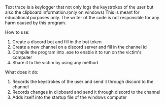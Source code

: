 Text trace is a keylogger that not only logs the keystrokes of the user but also the clipboard information.(only on windows)
This is meant for educational purposes only. The writer of the code is not responsible for any harm caused by this program. 

How to use:
  1. Create a discord bot and fill in the bot token
  2. Create a new channel on a discord server and fill in the channel id
  3. Compile the program into .exe to enable it to run on the victim's computer
  4. Share it to the victim by using any method

What does it do:
  1. Records the keystrokes of the user and send it through discord to the channel
  2. Records changes in clipboard and send it through discord to the channel
  3. Adds itself into the startup file of the windows computer
